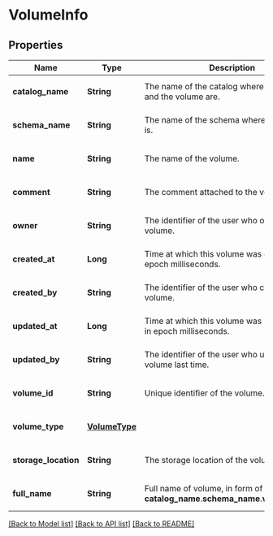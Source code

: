 # VolumeInfo
## Properties

| Name | Type | Description | Notes |
|------------ | ------------- | ------------- | -------------|
| **catalog\_name** | **String** | The name of the catalog where the schema and the volume are. | [optional] [default to null] |
| **schema\_name** | **String** | The name of the schema where the volume is. | [optional] [default to null] |
| **name** | **String** | The name of the volume. | [optional] [default to null] |
| **comment** | **String** | The comment attached to the volume. | [optional] [default to null] |
| **owner** | **String** | The identifier of the user who owns the volume. | [optional] [default to null] |
| **created\_at** | **Long** | Time at which this volume was created, in epoch milliseconds. | [optional] [default to null] |
| **created\_by** | **String** | The identifier of the user who created the volume. | [optional] [default to null] |
| **updated\_at** | **Long** | Time at which this volume was last modified, in epoch milliseconds. | [optional] [default to null] |
| **updated\_by** | **String** | The identifier of the user who updated the volume last time. | [optional] [default to null] |
| **volume\_id** | **String** | Unique identifier of the volume. | [optional] [default to null] |
| **volume\_type** | [**VolumeType**](VolumeType.md) |  | [optional] [default to null] |
| **storage\_location** | **String** | The storage location of the volume. | [optional] [default to null] |
| **full\_name** | **String** | Full name of volume, in form of __catalog_name__.__schema_name__.__volume_name__. | [optional] [default to null] |

[[Back to Model list]](../README.md#documentation-for-models) [[Back to API list]](../README.md#documentation-for-api-endpoints) [[Back to README]](../README.md)


